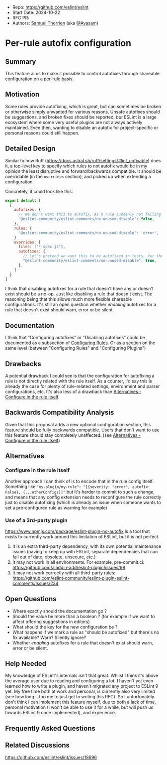 - Repo: <https://github.com/eslint/eslint>
- Start Date: 2024-10-22
- RFC PR:
- Authors: [Samuel Therrien](https://github.com/Samuel-Therrien-Beslogic) (aka [@Avasam](https://github.com/Avasam))

# Per-rule autofix configuration

## Summary

<!-- One-paragraph explanation of the feature. -->
This feature aims to make it possible to control autofixes through shareable configuration on a per-rule basis.

## Motivation

<!-- Why are we doing this? What use cases does it support? What is the expected
outcome? -->
Some rules provide autofixing, which is great, but can sometimes be broken or otherwise simply unwanted for various reasons.
Unsafe autofixes should be suggestions, and broken fixes should be reported, *but* ESLint is a large ecosystem where some very useful plugins are not always actively maintained. Even then, wanting to disable an autofix for project-specific or personal reasons could still happen.

## Detailed Design

<!--
   This is the bulk of the RFC.

   Explain the design with enough detail that someone familiar with ESLint
   can implement it by reading this document. Please get into specifics
   of your approach, corner cases, and examples of how the change will be
   used. Be sure to define any new terms in this section.
-->

Similar to how Ruff (<https://docs.astral.sh/ruff/settings/#lint_unfixable>) does it, a top-level key to specify which rules to not autofix would be in my opinion the least disruptive and forward/backwards compatible. It should be overridable (in the `overrides` section), and picked up when extending a configuration.

Concretely, it could look like this:

```js
export default [
  {
    autofixes: {
      // We don't want this to autofix, as a rule suddenly not failing should require human attention
      "@eslint-community/eslint-comments/no-unused-disable": false,
    },
    rules: {
      '@eslint-community/eslint-comments/no-unused-disable': 'error',
    }
    overrides: [
      files: ["*.spec.js"],
      autofixes: {
        // Let's pretend we want this to be autofixed in tests, for the sake of the RFC
        "@eslint-community/eslint-comments/no-unused-disable": true,
      },
    ]
  }
]
```

I think that disabling autofixes for a rule that doesn't have any or doesn't exist should be a no-op. Just like disabling a rule that doesn't exist. The reasoning being that this allows much more flexible shareable configurations.
It's still an open question whether *enabling* autofixes for a rule that doesn't exist should warn, error or be silent.

## Documentation

<!--
    How will this RFC be documented? Does it need a formal announcement
    on the ESLint blog to explain the motivation?
-->
I think that "Configuring autofixes" or "Disabling autofixes" could be documented as a subsection of [Configuring Rules](https://eslint.org/docs/latest/use/configure/rules). Or as a section on the same level (between "Configuring Rules" and "Configuring Plugins")

## Drawbacks

<!--
    Why should we *not* do this? Consider why adding this into ESLint
    might not benefit the project or the community. Attempt to think 
    about any opposing viewpoints that reviewers might bring up. 

    Any change has potential downsides, including increased maintenance
    burden, incompatibility with other tools, breaking existing user
    experience, etc. Try to identify as many potential problems with
    implementing this RFC as possible.
-->
A potential drawback I could see is that the configuration for autofixing a rule is not directly related with the rule itself. As a counter, I'd say this is already the case for plenty of rule-related settings, environment and parser configurations, etc. It's also less of a drawback than [Alternatives - Configure in the rule itself](#configure-in-the-rule-itself).

## Backwards Compatibility Analysis

<!--
    How does this change affect existing ESLint users? Will any behavior
    change for them? If so, how are you going to minimize the disruption
    to existing users?
-->
Given that this proposal adds a new optional configuration section, this feature should be fully backwards compatible. Users that don't want to use this feature should stay completely unaffected. (see [Alternatives - Configure in the rule itself](#configure-in-the-rule-itself))

## Alternatives

<!--
    What other designs did you consider? Why did you decide against those?

    This section should also include prior art, such as whether similar
    projects have already implemented a similar feature.
-->

### Configure in the rule itself

Another approach I can think of is to encode that in the rule config itself. Something like `"my-plugin/my-rule": "[{severity: "error", autofix: False}, {...otherConfigs}]"` but it's harder to commit to such a change, and means that any config extension needs to reconfigure the rule correctly just to disable autofixing (which is already an issue when someone wants to set a pre-configured rule as warning for example)

### Use of a 3rd-party plugin

<https://www.npmjs.com/package/eslint-plugin-no-autofix> is a tool that exists to currently work around this limitation of ESLint, but it is not perfect.

1. It is an extra third-party dependency, with its own potential maintenance issues (having to keep up with ESLint, separate dependencies that can fall out of date, obsolete, unsecure, etc.)
2. It may not work in all environments. For example, pre-commit.ci: <https://github.com/aladdin-add/eslint-plugin/issues/98>
3. It may not work correctly with all third-party rules: <https://github.com/eslint-community/eslint-plugin-eslint-comments/issues/234>

## Open Questions

<!--
    This section is optional, but is suggested for a first draft.

    What parts of this proposal are you unclear about? What do you
    need to know before you can finalize this RFC?

    List the questions that you'd like reviewers to focus on. When
    you've received the answers and updated the design to reflect them, 
    you can remove this section.
-->
- Where exactly should the documentation go ?
- Should the value be more than a boolean ? (for example if we want to affect offering suggestions in editors)
- What should the key for the new configuration be ?
- What happens if we mark a rule as "should be autofixed" but there's no fix available? Warn? Silently ignore?
- Whether *enabling* autofixes for a rule that doesn't exist should warn, error or be silent.

## Help Needed

<!--
    This section is optional.

    Are you able to implement this RFC on your own? If not, what kind
    of help would you need from the team?
-->
My knowledge of ESLint's internals isn't that great. Whilst I think it's above the average user due to reading and configuring a lot, I haven't yet even learned how to write a plugin, and haven't migrated any project to ESLint 9 yet.
My free time both at work and personal, is currently also very limited (see how long it too me to just get to writing this RFC).
So I unfortunately don't think I can implement this feature myself, due to both a lack of time, personal motivation (I won't be able to use it for a while, but will push us towards ESLint 9 once implemented), and experience.

## Frequently Asked Questions

<!--
    This section is optional but suggested.

    Try to anticipate points of clarification that might be needed by
    the people reviewing this RFC. Include those questions and answers
    in this section.
-->

## Related Discussions

<!--
    This section is optional but suggested.

    If there is an issue, pull request, or other URL that provides useful
    context for this proposal, please include those links here.
-->
<https://github.com/eslint/eslint/issues/18696>
